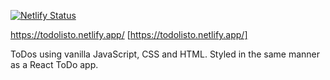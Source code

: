 [![Netlify Status](https://api.netlify.com/api/v1/badges/7a9c28a2-98e7-4055-92d7-cef4f8e4ec0b/deploy-status)](https://app.netlify.com/sites/todolisto/deploys)

https://todolisto.netlify.app/ [https://todolisto.netlify.app/]

ToDos using vanilla JavaScript, CSS and HTML.
Styled in the same manner as a React ToDo app.
